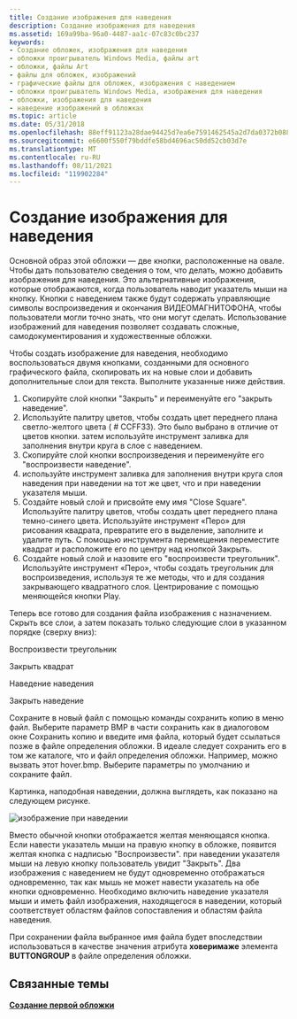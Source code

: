 ```yaml
---
title: Создание изображения для наведения
description: Создание изображения для наведения
ms.assetid: 169a99ba-96a0-4487-aa1c-07c83c0bc237
keywords:
- Создание обложек, изображения для наведения
- обложки проигрыватель Windows Media, файлы art
- обложки, файлы Art
- файлы для обложек, изображений
- графические файлы для обложек, изображения с наведением
- обложки проигрыватель Windows Media, изображения для наведения
- обложки, изображения для наведения
- наведение изображений в обложках
ms.topic: article
ms.date: 05/31/2018
ms.openlocfilehash: 88eff91123a28dae94425d7ea6e7591462545a2d7da0372b088eeec6bd67ed60
ms.sourcegitcommit: e6600f550f79bddfe58bd4696ac50dd52cb03d7e
ms.translationtype: MT
ms.contentlocale: ru-RU
ms.lasthandoff: 08/11/2021
ms.locfileid: "119902284"
---
```

# <a name="creating-the-hover-image"></a>Создание изображения для наведения

Основной образ этой обложки — две кнопки, расположенные на овале. Чтобы дать пользователю сведения о том, что делать, можно добавить изображения для наведения. Это альтернативные изображения, которые отображаются, когда пользователь наводит указатель мыши на кнопку. Кнопки с наведением также будут содержать управляющие символы воспроизведения и окончания ВИДЕОМАГНИТОФОНА, чтобы пользователи могли точно знать, что они могут сделать. Использование изображений для наведения позволяет создавать сложные, самодокументирования и художественные обложки.

Чтобы создать изображение для наведения, необходимо воспользоваться двумя кнопками, созданными для основного графического файла, скопировать их на новые слои и добавить дополнительные слои для текста. Выполните указанные ниже действия.

1.  Скопируйте слой кнопки "Закрыть" и переименуйте его "закрыть наведение".
2.  Используйте палитру цветов, чтобы создать цвет переднего плана светло-желтого цвета ( \# CCFF33). Это было выбрано в отличие от цветов кнопки. затем используйте инструмент заливка для заполнения внутри круга в слое с наведением.
3.  Скопируйте слой кнопки воспроизведения и переименуйте его "воспроизвести наведение".
4.  используйте инструмент заливка для заполнения внутри круга слоя наведения при наведении на тот же цвет, что и при наведении указателя мыши.
5.  Создайте новый слой и присвойте ему имя "Close Square". Используйте палитру цветов, чтобы создать цвет переднего плана темно-синего цвета. Используйте инструмент «Перо» для рисования квадрата, превратите его в выделение, заполните и удалите путь. С помощью инструмента перемещения переместите квадрат и расположите его по центру над кнопкой Закрыть.
6.  Создайте новый слой и назовите его "воспроизвести треугольник". Используйте инструмент «Перо», чтобы создать треугольник для воспроизведения, используя те же методы, что и для создания закрывающего квадратного слоя. Центрирование с помощью меняющейся кнопки Play.

Теперь все готово для создания файла изображения с назначением. Скрыть все слои, а затем показать только следующие слои в указанном порядке (сверху вниз):

Воспроизвести треугольник

Закрыть квадрат

Наведение наведения

Закрыть наведение

Сохраните в новый файл с помощью команды сохранить копию в меню файл. Выберите параметр BMP в части сохранить как в диалоговом окне Сохранить копию и введите имя файла, который будет ссылаться позже в файле определения обложки. В идеале следует сохранить его в том же каталоге, что и файл определения обложки. Например, можно вызвать этот hover.bmp. Выберите параметры по умолчанию и сохраните файл.

Картинка, наподобная наведении, должна выглядеть, как показано на следующем рисунке.

![изображение при наведении](images/absam01h.png)

Вместо обычной кнопки отображается желтая меняющаяся кнопка. Если навести указатель мыши на правую кнопку в обложке, появится желтая кнопка с надписью "Воспроизвести". при наведении указателя мыши на левую кнопку пользователь увидит "Закрыть". Два изображения с наведением не будут одновременно отображаться одновременно, так как мышь не может навести указатель на обе кнопки одновременно. Необходимо включить наведение указателя мыши и иметь файл изображения, находящегося в наведении, который соответствует областям файлов сопоставления и областям файла наведения.

При сохранении файла выбранное имя файла будет впоследствии использоваться в качестве значения атрибута **ховеримаже** элемента **BUTTONGROUP** в файле определения обложки.

## <a name="related-topics"></a>Связанные темы

<dl> <dt>

[**Создание первой обложки**](building-your-first-skin.md)
</dt> </dl>

 

 




